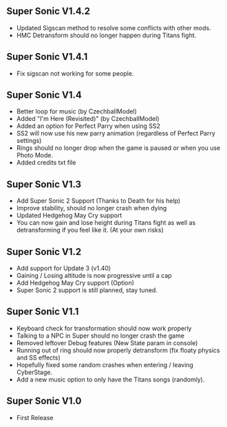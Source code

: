 ## Super Sonic V1.4.2
- Updated Sigscan method to resolve some conflicts with other mods.
- HMC Detransform should no longer happen during Titans fight.

## Super Sonic V1.4.1
- Fix sigscan not working for some people.

## Super Sonic V1.4
- Better loop for music (by CzechballModel)
- Added "I'm Here (Revisited)" (by CzechballModel)
- Added an option for Perfect Parry when using SS2
- SS2 will now use his new parry animation (regardless of Perfect Parry settings)
- Rings should no longer drop when the game is paused or when you use Photo Mode.
- Added credits txt file

## Super Sonic V1.3
- Add Super Sonic 2 Support (Thanks to Death for his help)
- Improve stability, should no longer crash when dying
- Updated Hedgehog May Cry support
- You can now gain and lose height during Titans fight as well as detransforming if you feel like it. (At your own risks)

## Super Sonic V1.2
- Add support for Update 3 (v1.40)
- Gaining / Losing altitude is now progressive until a cap
- Add Hedgehog May Cry support (Option)
- Super Sonic 2 support is still planned, stay tuned.

## Super Sonic V1.1
- Keyboard check for transformation should now work properly
- Talking to a NPC in Super should no longer crash the game
- Removed leftover Debug features (New State param in console)
- Running out of ring should now properly detransform (fix floaty physics and SS effects)
- Hopefully fixed some random crashes when entering / leaving CyberStage.
- Add a new music option to only have the Titans songs (randomly).

## Super Sonic V1.0
- First Release
